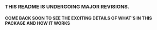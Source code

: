 ### THIS README IS UNDERGOING MAJOR REVISIONS.
#### COME BACK SOON TO SEE THE EXCITING DETAILS OF WHAT'S IN THIS PACKAGE AND HOW IT WORKS
